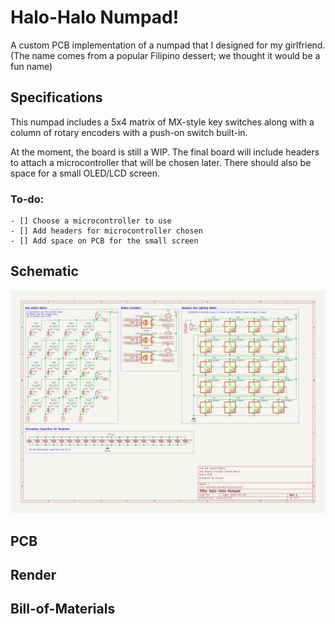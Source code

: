 # Halo-Halo Numpad!
A custom PCB implementation of a numpad that I designed for my girlfriend. 
(The name comes from a popular Filipino dessert; we thought it would be a fun name)

## Specifications
This numpad includes a 5x4 matrix of MX-style key switches along with a column of 
rotary encoders with a push-on switch built-in. 

At the moment, the board is still a WIP. The final board will include headers to attach a microcontroller that
will be chosen later. There should also be space for a small OLED/LCD screen. 

### To-do: 
	- [] Choose a microcontroller to use
	- [] Add headers for microcontroller chosen 
	- [] Add space on PCB for the small screen

## Schematic

![Schematic of Numpad](/imgs/Numpad_Sch.png)

## PCB

## Render

## Bill-of-Materials
